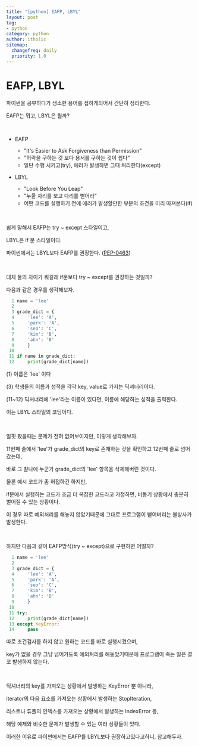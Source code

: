 ```yaml
---
title: "[python] EAFP, LBYL"
layout: post
tag:
- python
category: python
author: itholic
sitemap:
  changefreq: daily
  priority: 1.0
---
```


# EAFP, LBYL

파이썬을 공부하다가 생소한 용어를 접하게되어서 간단히 정리한다.

EAFP는 뭐고, LBYL은 뭘까?

<br/>

- EAFP
    - "It's Easier to Ask Forgiveness than Permission"
    - "허락을 구하는 것 보다 용서를 구하는 것이 쉽다"
    - 일단 수행 시키고(try), 에러가 발생하면 그때 처리한다(except)


- LBYL
    - "Look Before You Leap"
    - "누울 자리를 보고 다리를 뻗어라"
    - 어떤 코드를 실행하기 전에 에러가 발생할만한 부분의 조건을 미리 따져본다(if)

<br/>

쉽게 말해서 EAFP는 try ~ except 스타일이고,

LBYL은 if 문 스타일이다.

파이썬에서는 LBYL보다 EAFP를 권장한다. (<a href="https://www.python.org/dev/peps/pep-0463/" target="_blank">PEP-0463</a>)

<br/>

대체 둘의 차이가 뭐길래 if문보다 try ~ except를 권장하는 것일까?

다음과 같은 경우를 생각해보자.

```python
  1 name = 'lee'
  2
  3 grade_dict = {
  4     'lee': 'A',
  5     'park': 'A',
  6     'seo': 'C',
  7     'kim': 'B',
  8     'ahn': 'B'
  9     }
 10
 11 if name in grade_dict:
 12     print(grade_dict[name])
```

(1) 이름은 'lee' 이다

(3) 학생들의 이름과 성적을 각각 key, value로 가지는 딕셔너리이다.

(11~12) 딕셔너리에 'lee'라는 이름이 있다면, 이름에 해당하는 성적을 출력한다.

이는 LBYL 스타일의 코딩이다.

<br/>

얼핏 봤을때는 문제가 전혀 없어보이지만, 이렇게 생각해보자.

11번째 줄에서 'lee'가 grade\_dict의 key로 존재하는 것을 확인하고 12번째 줄로 넘어갔는데,

바로 그 찰나에 누군가 grade\_dict의 'lee' 항목을 삭제해버린 것이다.

물론 예시 코드가 좀 허접하긴 하지만,

if문에서 실행하는 코드가 조금 더 복잡한 코드라고 가정하면, 비동기 상황에서 충분히 벌어질 수 있는 상황이다.

이 경우 따로 예외처리를 해놓지 않았기때문에 그대로 프로그램이 뻗어버리는 불상사가 발생한다.

<br/>

하지만 다음과 같이 EAFP방식(try ~ except)으로 구현하면 어떨까?

```python
  1 name = 'lee'
  2
  3 grade_dict = {
  4     'lee': 'A',
  5     'park': 'A',
  6     'seo': 'C',
  7     'kim': 'B',
  8     'ahn': 'B'
  9     }
 10
 11 try:
 12     print(grade_dict[name])
 13 except KeyError:
 14     pass
```

따로 조건검사를 하지 않고 원하는 코드를 바로 실행시켰으며,

key가 없을 경우 그냥 넘어가도록 예외처리를 해놓았기때문에 프로그램이 죽는 일은 결코 발생하지 않는다.

<br/>

딕셔너리의 key를 가져오는 상황에서 발생하는 KeyError 뿐 아니라,

iterator의 다음 요소를 가져오는 상황에서 발생하는 StopIteration,

리스트나 튜플의 인덱스를 가져오는 상황에서 발생하는 IndexError 등,

해당 예제와 비슷한 문제가 발생할 수 있는 여러 상황들이 있다.

이러한 이유로 파이썬에서는 EAFP를 LBYL보다 권장하고있다고하니, 참고해두자.
